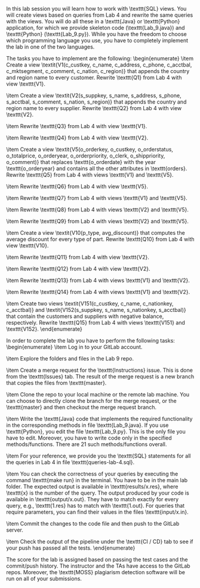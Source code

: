 In this lab session you will learn how to work with \texttt{SQL} views. You will create views based on queries from Lab 4 and rewrite the same queries with the views. You will do all these in a \texttt{Java} or \texttt{Python} application, for which we provide skeleton code (\texttt{Lab\_9.java}) and \texttt{Python} (\texttt{Lab\_9.py}). While you have the freedom to choose which programming language you use, you have to completely implement the lab in one of the two languages.

The tasks you have to implement are the following:
\begin{enumerate}
\item Create a view \textit{V1(c\_custkey, c\_name, c\_address, c\_phone, c\_acctbal, c\_mktsegment, c\_comment, c\_nation, c\_region)} that appends the country and region name to every customer. Rewrite \texttt{Q1} from Lab 4 with view \texttt{V1}.

\item Create a view \textit{V2(s\_suppkey, s\_name, s\_address, s\_phone, s\_acctbal, s\_comment, s\_nation, s\_region)} that appends the country and region name to every supplier. Rewrite \texttt{Q2} from Lab 4 with view \texttt{V2}.

\item Rewrite \texttt{Q3} from Lab 4 with view \texttt{V1}.

\item Rewrite \texttt{Q4} from Lab 4 with view \texttt{V2}.

\item Create a view \textit{V5(o\_orderkey, o\_custkey, o\_orderstatus, o\_totalprice, o\_orderyear, o\_orderpriority, o\_clerk, o\_shippriority, o\_comment)} that replaces \texttt{o\_orderdate} with the year \texttt{o\_orderyear} and contains all the other attributes in \texttt{orders}. Rewrite \texttt{Q5} from Lab 4 with views \texttt{V1} and \texttt{V5}.

\item Rewrite \texttt{Q6} from Lab 4 with view \texttt{V5}.

\item Rewrite \texttt{Q7} from Lab 4 with views \texttt{V1} and \texttt{V5}.

\item Rewrite \texttt{Q8} from Lab 4 with views \texttt{V2} and \texttt{V5}.

\item Rewrite \texttt{Q9} from Lab 4 with views \texttt{V2} and \texttt{V5}.

\item Create a view \textit{V10(p\_type, avg\_discount)} that computes the average discount for every type of part. Rewrite \texttt{Q10} from Lab 4 with view \texttt{V10}.

\item Rewrite \texttt{Q11} from Lab 4 with view \texttt{V2}.

\item Rewrite \texttt{Q12} from Lab 4 with view \texttt{V2}.

\item Rewrite \texttt{Q13} from Lab 4 with views \texttt{V1} and \texttt{V2}.

\item Rewrite \texttt{Q14} from Lab 4 with views \texttt{V1} and \texttt{V2}.

\item Create two views \textit{V151(c\_custkey, c\_name, c\_nationkey, c\_acctbal)} and \textit{V152(s\_suppkey, s\_name, s\_nationkey, s\_acctbal)} that contain the customers and suppliers with negative balance, respectively. Rewrite \texttt{Q15} from Lab 4 with views \texttt{V151} and \texttt{V152}.
\end{enumerate}

In order to complete the lab you have to perform the following tasks:
\begin{enumerate}
\item Log in to your GitLab account.

\item Explore the folders and files in the Lab 9 repo.

\item Create a merge request for the \texttt{Instructions} issue. This is done from the \texttt{Issues} tab. The result of the merge request is a new branch that copies the files from \texttt{master}.

\item Clone the repo to your local machine or the remote lab machine. You can choose to directly clone the branch for the merge request, or the \texttt{master} and then checkout the merge request branch.

\item Write the \texttt{Java} code that implements the required functionality in the corresponding methods in file \texttt{Lab\_9.java}. If you use \texttt{Python}, you edit the file \texttt{Lab\_9.py}. This is the only file you have to edit. Moreover, you have to write code only in the specified methods/functions. There are 21 such methods/functions overall.

\item For your reference, we provide you the \texttt{SQL} statements for all the queries in Lab 4 in file \texttt{queries-lab-4.sql}.

\item You can check the correctness of your queries by executing the command \texttt{make run} in the terminal. You have to be in the main lab folder. The expected output is available in \texttt{results/x.res}, where \texttt{x} is the number of the query. The output produced by your code is available in \texttt{output/x.out}. They have to match exactly for every query, e.g., \texttt{1.res} has to match with \texttt{1.out}. For queries that require parameters, you can find their values in the files \texttt{input/x.in}.

\item Commit the changes to the code file and then push to the GitLab server.

\item Check the output of the pipeline under the \texttt{CI / CD} tab to see if your push has passed all the tests.
\end{enumerate}

The score for the lab is assigned based on passing the test cases and the commit/push history. The instructor and the TAs have access to the GitLab repos. Moreover, the \texttt{MOSS} plagiarism detection software will be run on all of your submissions.
